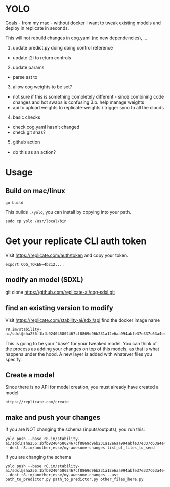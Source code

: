 # YOLO

Goals - from my mac - without docker I want to tweak existing models and deploy in replicate in seconds.

This will not rebuild changes in cog.yaml (no new dependencies), ...

1. update predict.py doing doing control reference
 - update t2i to return controls
2. update params
 - parse ast to 
3. allow cog weights to be set?
 - not sure if this is something completely different - since combining code changes and hot swaps is confusing
3.b. help manage weights
 - api to upload weights to replicate-weights / trigger sync to all the clouds
4. basic checks
 - check cog.yaml hasn't changed
 - check git shas?
5. github action
 - do this as an action?

# Usage

## Build on mac/linux

    go build

This builds `./yolo`, you can install by copying into your path.

    sudo cp yolo /usr/local/bin

# Get your replicate CLI auth token

Visit https://replicate.com/auth/token and copy your token.

    export COG_TOKEN=4b212....

## modify an model (SDXL)

   git clone https://github.com/replicate-ai/cog-sdxl.git

## find an existing version to modify

Visit https://replicate.com/stability-ai/sdxl/api find the docker image name

    r8.im/stability-ai/sdxl@sha256:1bfb924045802467cf8869d96b231a12e6aa994abfe37e337c63a4e49a8c6c41

This is going to be your "base" for your tweaked model.  You can think 
of the process as adding your changes on top of this models, as that is
what happens under the hood.  A new layer is added with whatever files
you specify.

## Create a model

Since there is no API for model creation, you must already have created a model

    https://replicate.com/create

## make and push your changes

If you are NOT changing the schema (inputs/outputs), you run this:

    yolo push --base r8.im/stability-ai/sdxl@sha256:1bfb924045802467cf8869d96b231a12e6aa994abfe37e337c63a4e49a8c6c41 --dest r8.im/anotherjesse/my-awesome-changes list_of_files_to_send

If you are changing the schema

    yolo push --base r8.im/stability-ai/sdxl@sha256:1bfb924045802467cf8869d96b231a12e6aa994abfe37e337c63a4e49a8c6c41 --dest r8.im/anotherjesse/my-awesome-changes --ast path_to_predictor.py path_to_predictor.py other_files_here.py



